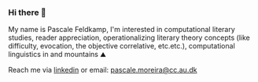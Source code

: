 ### Hi there 👋

My name is Pascale Feldkamp, 
I'm interested in computational literary studies, reader appreciation, operationalizing literary theory concepts (like difficulty, evocation, the objective correlative, etc.etc.), computational linguistics in and mountains ⛰️

Reach me via [linkedin](https://www.linkedin.com/in/pascale-feldkamp-moreira/) or email: [pascale.moreira@cc.au.dk](mailto:pascale.moreira@cc.au.dk)
